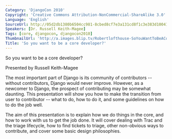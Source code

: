 ```yaml
---
Category: 'DjangoCon 2010'
Copyright: 'Creative Commons Attribution-NonCommercial-ShareAlike 3.0'
Language: 'English'
SourceUrl: http://05d2db1380b6504cc981-8cbed8cf7e3a131cd8f1c3e383d10041.r93.cf2.rackcdn.com/djangocon-2010/62_so-you-want-to-be-a-core-developer.flv
Speakers: [Dr. Russell Keith-Magee]
Tags: [core, djangocon, djangocon2010]
ThumbnailUrl: 'http://a.images.blip.tv/Robertlofthouse-SoYouWantToBeACoreDeveloper652-390.jpg'
Title: 'So you want to be a core developer?'
---
```

So you want to be a core developer?

Presented by Russell Keith-Magee

The most important part of Django is its community of contributors -- without
contributors, Django would never improve. However, as a newcomer to Django,
the prospect of contributing may be somewhat daunting. This presentation will
show you how to make the transition from user to contributor -- what to do,
how to do it, and some guidelines on how to do the job well.

The aim of this presentation is to explain how we do things in the core, and
how to work with us to get the job done. It will cover dealing with Trac and
the triage lifecycle, how to find tickets to triage, other non-obvious ways to
contribute, and cover some basic design philosophies.

